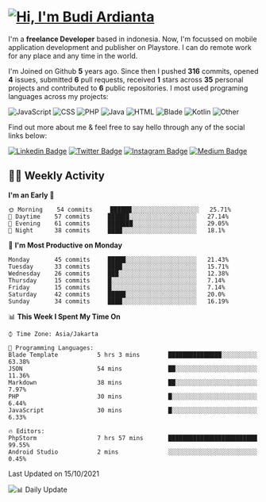 # [![Hi, I'm Budi Ardianta](https://readme-typing-svg.herokuapp.com?size=24&vCenter=true&lines=%F0%9F%91%8B+Hi%2C+I'm+Budi+Ardianta+;%F0%9F%92%BB+Android+And+Web+Developer+)](https://git.io/typing-svg)

I'm a **freelance Developer** based in indonesia. Now, I'm focussed on mobile application development and publisher on Playstore. I can do remote work for any place and any time in the world.

I'm Joined on Github **5** years ago. Since then I pushed **316** commits, opened **4** issues, submitted **6** pull requests, received **1** stars across **35** personal projects and contributed to **6** public repositories.
I most used programing languages across my projects:

![JavaScript](https://img.shields.io/badge/-JavaScript-%23f1e05a?style=flat&logo=JavaScript&logoColor=white)
![CSS](https://img.shields.io/badge/-CSS-%23563d7c?style=flat&logo=CSS&logoColor=white)
![PHP](https://img.shields.io/badge/-PHP-%234F5D95?style=flat&logo=PHP&logoColor=white)
![Java](https://img.shields.io/badge/-Java-%23b07219?style=flat&logo=Java&logoColor=white)
![HTML](https://img.shields.io/badge/-HTML-%23e34c26?style=flat&logo=HTML&logoColor=white)
![Blade](https://img.shields.io/badge/-Blade-%23f7523f?style=flat&logo=Blade&logoColor=white)
![Kotlin](https://img.shields.io/badge/-Kotlin-%23A97BFF?style=flat&logo=Kotlin&logoColor=white)
![Other](https://img.shields.io/badge/-Other-%23ededed?style=flat&logo=Other&logoColor=white)

Find out more about me & feel free to say hello through any of the social links below:

[![Linkedin Badge](https://img.shields.io/badge/-budiardianata-blue?style=flat&logo=Linkedin&logoColor=white&link=https://www.linkedin.com/in/budiardianata/)](https://www.linkedin.com/in/budiardianata/)
[![Twitter Badge](https://img.shields.io/badge/-budiardianata-%231DA1F2.svg?style=flat&logo=twitter&logoColor=white&link=https://www.twitter.com/budiardianata)](https://www.linkedin.com/in/budiardianata/)
[![Instagram Badge](https://img.shields.io/badge/-budiardianata-purple?style=flat&logo=instagram&logoColor=white&link=https://instagram.com/budiardianata/)](https://instagram.com/budiardianata)
[![Medium Badge](https://img.shields.io/badge/-@budiardianata-%2312100E.svg?style=flat&logo=Medium&logoColor=white&link=https://medium.com/@budiardianata/)](https://medium.com/@budiardianata)

## 👨‍💻 Weekly Activity
<!--START_SECTION:waka-->
**I'm an Early 🐤** 

```text
🌞 Morning    54 commits     ██████░░░░░░░░░░░░░░░░░░░   25.71% 
🌆 Daytime    57 commits     ██████░░░░░░░░░░░░░░░░░░░   27.14% 
🌃 Evening    61 commits     ███████░░░░░░░░░░░░░░░░░░   29.05% 
🌙 Night      38 commits     ████░░░░░░░░░░░░░░░░░░░░░   18.1%

```
📅 **I'm Most Productive on Monday** 

```text
Monday       45 commits     █████░░░░░░░░░░░░░░░░░░░░   21.43% 
Tuesday      33 commits     ████░░░░░░░░░░░░░░░░░░░░░   15.71% 
Wednesday    26 commits     ███░░░░░░░░░░░░░░░░░░░░░░   12.38% 
Thursday     15 commits     █░░░░░░░░░░░░░░░░░░░░░░░░   7.14% 
Friday       15 commits     █░░░░░░░░░░░░░░░░░░░░░░░░   7.14% 
Saturday     42 commits     █████░░░░░░░░░░░░░░░░░░░░   20.0% 
Sunday       34 commits     ████░░░░░░░░░░░░░░░░░░░░░   16.19%

```


📊 **This Week I Spent My Time On** 

```text
⌚︎ Time Zone: Asia/Jakarta

💬 Programming Languages: 
Blade Template           5 hrs 3 mins        ███████████████░░░░░░░░░░   63.38% 
JSON                     54 mins             ██░░░░░░░░░░░░░░░░░░░░░░░   11.36% 
Markdown                 38 mins             ██░░░░░░░░░░░░░░░░░░░░░░░   7.97% 
PHP                      30 mins             █░░░░░░░░░░░░░░░░░░░░░░░░   6.44% 
JavaScript               30 mins             █░░░░░░░░░░░░░░░░░░░░░░░░   6.33%

🔥 Editors: 
PhpStorm                 7 hrs 57 mins       █████████████████████████   99.55% 
Android Studio           2 mins              ░░░░░░░░░░░░░░░░░░░░░░░░░   0.45%

```


 Last Updated on 15/10/2021
<!--END_SECTION:waka-->

![📊 Daily Update](https://github.com/budiardianata/budiardianata/actions/workflows/update-activity.yml/badge.svg)
